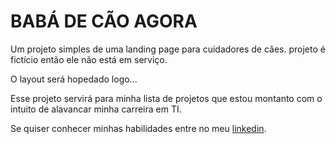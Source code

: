# BABÁ DE CÃO AGORA

Um projeto simples de uma landing page para cuidadores de cães. projeto é fictício então ele não está em serviço.

O layout será hopedado logo...

Esse projeto servirá para minha lista de projetos que estou montanto com o intuito de alavancar minha carreira em TI.

Se quiser conhecer minhas habilidades entre no meu [linkedin](https://www.linkedin.com/in/roberto-carlos-677851174/).